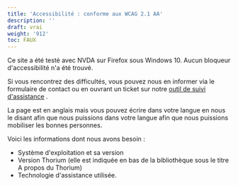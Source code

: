 ```yaml
---
title: 'Accessibilité : conforme aux WCAG 2.1 AA'
description: ''
draft: vrai
weight: '912'
toc: FAUX
---
```


Ce site a été testé avec NVDA sur Firefox sous Windows 10. Aucun bloqueur d'accessibilité n'a été trouvé.

Si vous rencontrez des difficultés, vous pouvez nous en informer via le formulaire de contact ou en ouvrant un ticket sur notre [outil de suivi d'assistance](https://github.com/edrlab/thorium-reader-doc/issues/new) .

La page est en anglais mais vous pouvez écrire dans votre langue en nous le disant afin que nous puissions dans votre langue afin que nous puissions mobiliser les bonnes personnes.

Voici les informations dont nous avons besoin :

- Système d'exploitation et sa version
- Version Thorium (elle est indiquée en bas de la bibliothèque sous le titre A propos du Thorium)
- Technologie d'assistance utilisée.
